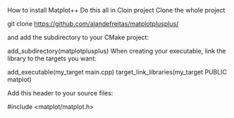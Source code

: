 How to install Matplot++ 
Do this all in Cloin project Clone the whole project

git clone https://github.com/alandefreitas/matplotplusplus/ 

and add the subdirectory to your CMake project:

add_subdirectory(matplotplusplus) 
When creating your executable, link the library to the targets you want:

add_executable(my_target main.cpp) 
target_link_libraries(my_target PUBLIC matplot) 

Add this header to your source files:

#include <matplot/matplot.h>
